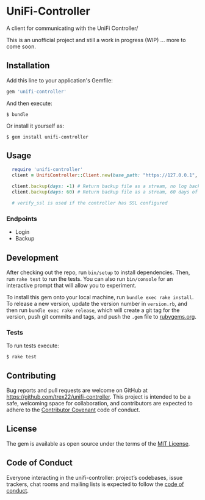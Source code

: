 # UniFi-Controller
A client for communicating with the UniFi Controller/

This is an unofficial project and still a work in progress (WIP) ... more to come soon.

## Installation

Add this line to your application's Gemfile:

```ruby
gem 'unifi-controller'
```

And then execute:

    $ bundle

Or install it yourself as:

    $ gem install unifi-controller

## Usage

```ruby
  require 'unifi-controller'
  client = UnifiController::Client.new(base_path: "https://127.0.0.1", port: 8443, username: 'your username or email', password: 'your password', verify_ssl: false)

  client.backup(days: -1) # Return backup file as a stream, no log backup
  client.backup(days: 60) # Return backup file as a stream, 60 days of logs

  # verify_ssl is used if the controller has SSL configured
```

### Endpoints
  - Login
  - Backup

## Development

After checking out the repo, run `bin/setup` to install dependencies. Then, run `rake test` to run the tests. You can also run `bin/console` for an interactive prompt that will allow you to experiment.

To install this gem onto your local machine, run `bundle exec rake install`. To release a new version, update the version number in `version.rb`, and then run `bundle exec rake release`, which will create a git tag for the version, push git commits and tags, and push the `.gem` file to [rubygems.org](https://rubygems.org).

### Tests
To run tests execute:

    $ rake test

## Contributing

Bug reports and pull requests are welcome on GitHub at https://github.com/trex22/unifi-controller. This project is intended to be a safe, welcoming space for collaboration, and contributors are expected to adhere to the [Contributor Covenant](http://contributor-covenant.org) code of conduct.

## License

The gem is available as open source under the terms of the [MIT License](https://opensource.org/licenses/MIT).

## Code of Conduct

Everyone interacting in the unifi-controller: project’s codebases, issue trackers, chat rooms and mailing lists is expected to follow the [code of conduct](https://github.com/trex22/unifi-controller/blob/master/CODE_OF_CONDUCT.md).
